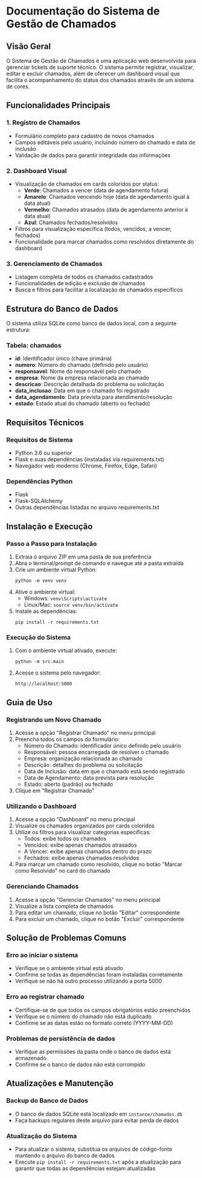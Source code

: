 # Documentação do Sistema de Gestão de Chamados

## Visão Geral

O Sistema de Gestão de Chamados é uma aplicação web desenvolvida para gerenciar tickets de suporte técnico. O sistema permite registrar, visualizar, editar e excluir chamados, além de oferecer um dashboard visual que facilita o acompanhamento do status dos chamados através de um sistema de cores.

## Funcionalidades Principais

### 1. Registro de Chamados
- Formulário completo para cadastro de novos chamados
- Campos editáveis pelo usuário, incluindo número do chamado e data de inclusão
- Validação de dados para garantir integridade das informações

### 2. Dashboard Visual
- Visualização de chamados em cards coloridos por status:
  - **Verde**: Chamados a vencer (data de agendamento futura)
  - **Amarelo**: Chamados vencendo hoje (data de agendamento igual à data atual)
  - **Vermelho**: Chamados atrasados (data de agendamento anterior à data atual)
  - **Azul**: Chamados fechados/resolvidos
- Filtros para visualização específica (todos, vencidos, a vencer, fechados)
- Funcionalidade para marcar chamados como resolvidos diretamente do dashboard

### 3. Gerenciamento de Chamados
- Listagem completa de todos os chamados cadastrados
- Funcionalidades de edição e exclusão de chamados
- Busca e filtros para facilitar a localização de chamados específicos

## Estrutura do Banco de Dados

O sistema utiliza SQLite como banco de dados local, com a seguinte estrutura:

### Tabela: chamados
- **id**: Identificador único (chave primária)
- **numero**: Número do chamado (definido pelo usuário)
- **responsavel**: Nome do responsável pelo chamado
- **empresa**: Nome da empresa relacionada ao chamado
- **descricao**: Descrição detalhada do problema ou solicitação
- **data_inclusao**: Data em que o chamado foi registrado
- **data_agendamento**: Data prevista para atendimento/resolução
- **estado**: Estado atual do chamado (aberto ou fechado)

## Requisitos Técnicos

### Requisitos de Sistema
- Python 3.6 ou superior
- Flask e suas dependências (instaladas via requirements.txt)
- Navegador web moderno (Chrome, Firefox, Edge, Safari)

### Dependências Python
- Flask
- Flask-SQLAlchemy
- Outras dependências listadas no arquivo requirements.txt

## Instalação e Execução

### Passo a Passo para Instalação

1. Extraia o arquivo ZIP em uma pasta de sua preferência
2. Abra o terminal/prompt de comando e navegue até a pasta extraída
3. Crie um ambiente virtual Python:
   ```
   python -m venv venv
   ```
4. Ative o ambiente virtual:
   - Windows: `venv\Scripts\activate`
   - Linux/Mac: `source venv/bin/activate`
5. Instale as dependências:
   ```
   pip install -r requirements.txt
   ```

### Execução do Sistema

1. Com o ambiente virtual ativado, execute:
   ```
   python -m src.main
   ```
2. Acesse o sistema pelo navegador:
   ```
   http://localhost:5000
   ```

## Guia de Uso

### Registrando um Novo Chamado

1. Acesse a opção "Registrar Chamado" no menu principal
2. Preencha todos os campos do formulário:
   - Número do Chamado: identificador único definido pelo usuário
   - Responsável: pessoa encarregada de resolver o chamado
   - Empresa: organização relacionada ao chamado
   - Descrição: detalhes do problema ou solicitação
   - Data de Inclusão: data em que o chamado está sendo registrado
   - Data de Agendamento: data prevista para resolução
   - Estado: aberto (padrão) ou fechado
3. Clique em "Registrar Chamado"

### Utilizando o Dashboard

1. Acesse a opção "Dashboard" no menu principal
2. Visualize os chamados organizados por cards coloridos
3. Utilize os filtros para visualizar categorias específicas:
   - Todos: exibe todos os chamados
   - Vencidos: exibe apenas chamados atrasados
   - A Vencer: exibe apenas chamados dentro do prazo
   - Fechados: exibe apenas chamados resolvidos
4. Para marcar um chamado como resolvido, clique no botão "Marcar como Resolvido" no card do chamado

### Gerenciando Chamados

1. Acesse a opção "Gerenciar Chamados" no menu principal
2. Visualize a lista completa de chamados
3. Para editar um chamado, clique no botão "Editar" correspondente
4. Para excluir um chamado, clique no botão "Excluir" correspondente

## Solução de Problemas Comuns

### Erro ao iniciar o sistema
- Verifique se o ambiente virtual está ativado
- Confirme se todas as dependências foram instaladas corretamente
- Verifique se não há outro processo utilizando a porta 5000

### Erro ao registrar chamado
- Certifique-se de que todos os campos obrigatórios estão preenchidos
- Verifique se o número do chamado não está duplicado
- Confirme se as datas estão no formato correto (YYYY-MM-DD)

### Problemas de persistência de dados
- Verifique as permissões da pasta onde o banco de dados está armazenado
- Confirme se o banco de dados não está corrompido

## Atualizações e Manutenção

### Backup do Banco de Dados
- O banco de dados SQLite está localizado em `instance/chamados.db`
- Faça backups regulares deste arquivo para evitar perda de dados

### Atualização do Sistema
- Para atualizar o sistema, substitua os arquivos de código-fonte mantendo o arquivo do banco de dados
- Execute `pip install -r requirements.txt` após a atualização para garantir que todas as dependências estejam atualizadas
